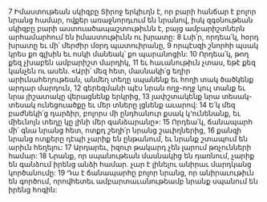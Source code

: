 7 Իմաստութեան սկիզբը Տիրոջ երկիւղն է,
որ բարի հանճար է բոլոր նրանց համար,
ովքեր առաջնորդւում են նրանով,
իսկ զգօնութեան սկիզբը բարի աստուածապաշտութիւնն է,
բայց ամբարիշտներն արհամարհում են իմաստութիւնն ու խրատը:
8 Լսի՛ր, որդեա՛կ, հօրդ խրատը
եւ մի՛ մերժիր մօրդ պատուիրանը,
9 որպէսզի շնորհի պսակ կրես քո գլխին
եւ ոսկի մանեակ՝ քո պարանոցին:
10 Որդեա՛կ, թող քեզ չխաբեն ամբարիշտ մարդիկ,
11 եւ հաւանութիւն չտաս, եթէ քեզ կանչեն ու ասեն.
«Արի՛ մեզ հետ, մասնակի՛ց եղիր արիւնահեղութեան,
անմեղ տեղը սպանենք
եւ հողի տակ ծածկենք արդար մարդուն,
12 գերեզմանի պէս նրան ողջ-ողջ կուլ տանք
եւ նրա յիշատակը վերացնենք երկրից,
13 յափշտակենք նրա տեսակ-տեսակ ունեցուածքը
եւ մեր տները լցնենք աւարով:
14 Ե՛կ մեզ բաժնեկի՛ց դարձիր,
բոլորս մի ընդհանուր քսակ կ՚ունենանք,
եւ միեւնոյն տեղը կը լինի մեր գանձարանը»:
15 Որդեա՛կ, ճանապարհ մի՛ գնա նրանց հետ,
ոտքդ շեղի՛ր նրանց շաւիղներից,
16 քանզի նրանց ոտքերը դէպի չարիք են ընթանում,
եւ նրանք շտապում են արիւն հեղելու:
17 Արդարեւ, իզուր թակարդ չեն լարում թռչունների համար:
18 Նրանք, որ սպանութեան մասնակից են դառնում,
չարիք են գանձում իրենց անձի համար.
չար է լինելու անիրաւ մարդկանց կործանումը:
19 Դա է ճանապարհը բոլոր նրանց,
որ անիրաւութիւն են գործում,
որովհետեւ ամբարտաւանութեամբ նրանք սպանում են իրենց հոգին:
